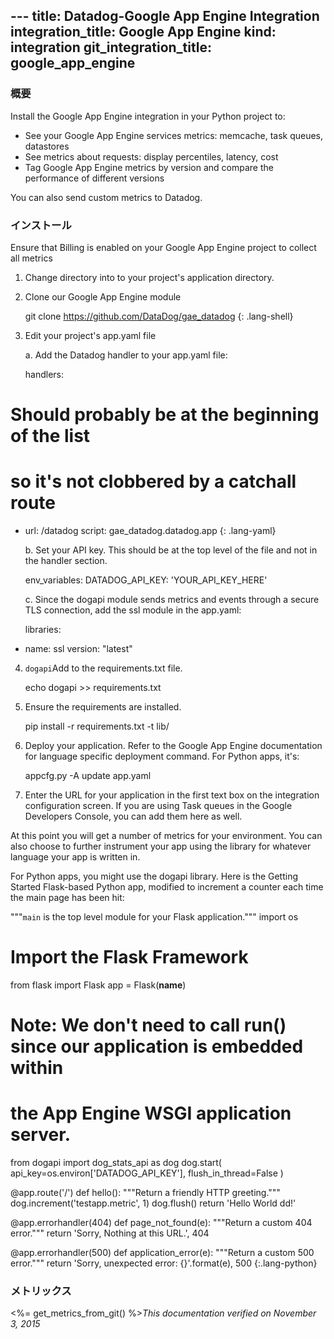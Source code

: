 --- title: Datadog-Google App Engine Integration integration_title: Google App Engine kind: integration
git_integration_title: google_app_engine
---


### 概要

Install the Google App Engine integration in your Python project to:

* See your Google App Engine services metrics: memcache, task queues, datastores
* See metrics about requests: display percentiles, latency, cost
* Tag Google App Engine metrics by version and compare the performance of different versions

You can also send custom metrics to Datadog.


### インストール

Ensure that Billing is enabled on your Google App Engine project to collect all metrics

1. Change directory into to your project's application directory.
2. Clone our Google App Engine module

    git clone https://github.com/DataDog/gae_datadog
{: .lang-shell}

3. Edit your project's app.yaml file

    a. Add the Datadog handler to your app.yaml file:

    handlers:
  # Should probably be at the beginning of the list
  # so it's not clobbered by a catchall route
  - url: /datadog
    script: gae_datadog.datadog.app
{: .lang-yaml}


    b. Set your API key. This should be at the top level of the file and not in the handler section.

    env_variables:
  DATADOG_API_KEY: 'YOUR_API_KEY_HERE'

    c. Since the dogapi module sends metrics and events through a secure TLS connection, add the ssl module in the app.yaml:

    libraries:
  - name: ssl
    version: "latest"

4. ```dogapi```Add  to the requirements.txt file.

    echo dogapi >> requirements.txt

5. Ensure the requirements are installed.

    pip install -r requirements.txt -t lib/

6. Deploy your application. Refer to the Google App Engine documentation for language specific deployment command. For Python apps, it's:

    appcfg.py -A <project id> update app.yaml

7. Enter the URL for your application in the first text box on the integration configuration screen. If you are using Task queues in the Google Developers Console, you can add them here as well.

At this point you will get a number of metrics for your environment. You can also choose to further instrument your app using the library for whatever language your app is written in.

For Python apps, you might use the dogapi library. Here is the Getting Started Flask-based Python app, modified to increment a counter each time the main page has been hit:


"""`main` is the top level module for your Flask application."""
import os

# Import the Flask Framework
from flask import Flask
app = Flask(__name__)
# Note: We don't need to call run() since our application is embedded within
# the App Engine WSGI application server.

from dogapi import dog_stats_api as dog
dog.start(
    api_key=os.environ['DATADOG_API_KEY'],
    flush_in_thread=False
)

@app.route('/')
def hello():
    """Return a friendly HTTP greeting."""
    dog.increment('testapp.metric', 1)
    dog.flush()
    return 'Hello World dd!'

@app.errorhandler(404)
def page_not_found(e):
    """Return a custom 404 error."""
    return 'Sorry, Nothing at this URL.', 404


@app.errorhandler(500)
def application_error(e):
    """Return a custom 500 error."""
    return 'Sorry, unexpected error: {}'.format(e), 500
{:.lang-python}

### メトリックス

<%= get_metrics_from_git() %>*This documentation verified on November 3, 2015*

